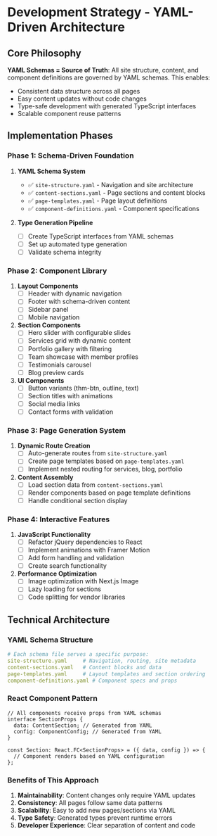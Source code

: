 # Development Strategy - YAML-Driven Architecture

## Core Philosophy
**YAML Schemas = Source of Truth**: All site structure, content, and component definitions are governed by YAML schemas. This enables:
- Consistent data structure across all pages
- Easy content updates without code changes  
- Type-safe development with generated TypeScript interfaces
- Scalable component reuse patterns

## Implementation Phases

### Phase 1: Schema-Driven Foundation
1. **YAML Schema System**
   - ✅ `site-structure.yaml` - Navigation and site architecture
   - ✅ `content-sections.yaml` - Page sections and content blocks
   - ✅ `page-templates.yaml` - Page layout definitions
   - ✅ `component-definitions.yaml` - Component specifications

2. **Type Generation Pipeline**
   - [ ] Create TypeScript interfaces from YAML schemas
   - [ ] Set up automated type generation
   - [ ] Validate schema integrity

### Phase 2: Component Library
1. **Layout Components**
   - [ ] Header with dynamic navigation
   - [ ] Footer with schema-driven content
   - [ ] Sidebar panel
   - [ ] Mobile navigation

2. **Section Components**
   - [ ] Hero slider with configurable slides
   - [ ] Services grid with dynamic content
   - [ ] Portfolio gallery with filtering
   - [ ] Team showcase with member profiles
   - [ ] Testimonials carousel
   - [ ] Blog preview cards

3. **UI Components**
   - [ ] Button variants (thm-btn, outline, text)
   - [ ] Section titles with animations
   - [ ] Social media links
   - [ ] Contact forms with validation

### Phase 3: Page Generation System
1. **Dynamic Route Creation**
   - [ ] Auto-generate routes from `site-structure.yaml`
   - [ ] Create page templates based on `page-templates.yaml`
   - [ ] Implement nested routing for services, blog, portfolio

2. **Content Assembly**
   - [ ] Load section data from `content-sections.yaml`
   - [ ] Render components based on page template definitions
   - [ ] Handle conditional section display

### Phase 4: Interactive Features
1. **JavaScript Functionality**
   - [ ] Refactor jQuery dependencies to React
   - [ ] Implement animations with Framer Motion
   - [ ] Add form handling and validation
   - [ ] Create search functionality

2. **Performance Optimization**
   - [ ] Image optimization with Next.js Image
   - [ ] Lazy loading for sections
   - [ ] Code splitting for vendor libraries

## Technical Architecture

### YAML Schema Structure
```yaml
# Each schema file serves a specific purpose:
site-structure.yaml     # Navigation, routing, site metadata
content-sections.yaml   # Content blocks and data
page-templates.yaml     # Layout templates and section ordering
component-definitions.yaml # Component specs and props
```

### React Component Pattern
```tsx
// All components receive props from YAML schemas
interface SectionProps {
  data: ContentSection; // Generated from YAML
  config: ComponentConfig; // Generated from YAML
}

const Section: React.FC<SectionProps> = ({ data, config }) => {
  // Component renders based on YAML configuration
};
```

### Benefits of This Approach
1. **Maintainability**: Content changes only require YAML updates
2. **Consistency**: All pages follow same data patterns
3. **Scalability**: Easy to add new pages/sections via YAML
4. **Type Safety**: Generated types prevent runtime errors
5. **Developer Experience**: Clear separation of content and code